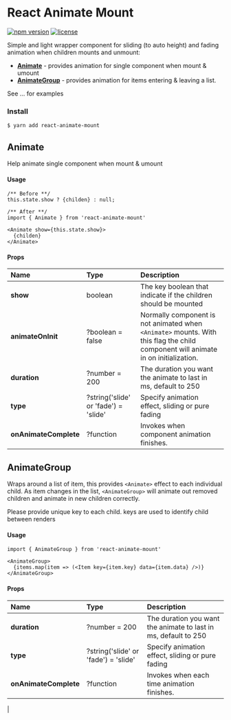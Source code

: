 # React Animate Mount

[![npm version](https://img.shields.io/npm/v/react-animate-mount.svg)](https://www.npmjs.com/package/react-animate-mount)
[![license](https://img.shields.io/github/license/mashape/apistatus.svg?maxAge=2592000)](https://github.com/mingruizhang/react-animate-mount/blob/master/LICENSE)

Simple and light wrapper component for sliding (to auto height) and fading animation when children mounts and unmount:
* [**Animate**](https://github.com/MingruiZhang/react-animate-mount#animate) - provides animation for single component when mount & umount
* [**AnimateGroup**](https://github.com/MingruiZhang/react-animate-mount#animategroup) - provides animation for items entering & leaving a list.

See ... for examples

### Install

```bash
$ yarn add react-animate-mount
```

## Animate

Help animate single component when mount & umount

#### Usage

```
/** Before **/
this.state.show ? {childen} : null;

/** After **/
import { Animate } from 'react-animate-mount'

<Animate show={this.state.show}>
  {childen}
</Animate>
```

#### Props

| Name                                               | Type     | Description                     |
| :------------------------------------------------- | :------------------------------------------------- | :--------------------------------------------------------------------------------------------------------------------------------------------------------------------------------------- |
| **show**        | boolean    | The key boolean that indicate if the children should be mounted    |
| **animateOnInit** | ?boolean = false | Normally component is not animated when `<Animate>` mounts. With this flag the child component will animate in on initialization.   |
| **duration**       | ?number = 200 | The duration you want the animate to last in ms, default to 250 |
| **type**       | ?string('slide' or 'fade') = 'slide' | Specify animation effect, sliding or pure fading |
| **onAnimateComplete**       | ?function | Invokes when component animation finishes. |


## AnimateGroup

Wraps around a list of item, this provides `<Animate>` effect to each individual child. As item changes in the list, `<AnimateGroup>` will animate out removed children and animate in new children correctly.

Please provide unique key to each child. keys are used to identify child between renders

#### Usage

```
import { AnimateGroup } from 'react-animate-mount'

<AnimateGroup>
  {items.map(item => (<Item key={item.key} data={item.data} />)}
</AnimateGroup>
```

#### Props

| Name                                               | Type     | Description                     |
| :------------------------------------------------- | :------------------------------------------------- | :--------------------------------------------------------------------------------------------------------------------------------------------------------------------------------------- |
| **duration**       | ?number = 200 | The duration you want the animate to last in ms, default to 250 |
| **type**       | ?string('slide' or 'fade') = 'slide' | Specify animation effect, sliding or pure fading |
| **onAnimateComplete**       | ?function | Invokes when each time animation finishes.
 |



